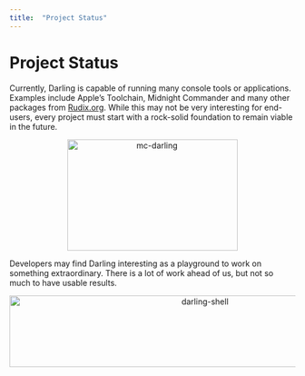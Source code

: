 ```yaml
---
title:	"Project Status"
---
```

# Project Status

Currently, Darling is capable of running many console tools or applications. Examples include Apple’s Toolchain, Midnight Commander and many other packages from [Rudix.org](http://www.rudix.org). While this may not be very interesting for end-users, every project must start with a rock-solid foundation to remain viable in the future.

<p style="text-align: center;"><a href="/img/articles/mc-darling.png"><img alt="mc-darling" src="/img/articles/mc-darling-300x196.png" width="300" height="196" /></a></p>

Developers may find Darling interesting as a playground to work on something extraordinary. There is a lot of work ahead of us, but not so much to have usable results.

<p style="text-align: center;"><a href="/img/articles/darling-shell.png"><img src="/img/articles/darling-shell.png" alt="darling-shell" width="673" height="126" /></a></p>

